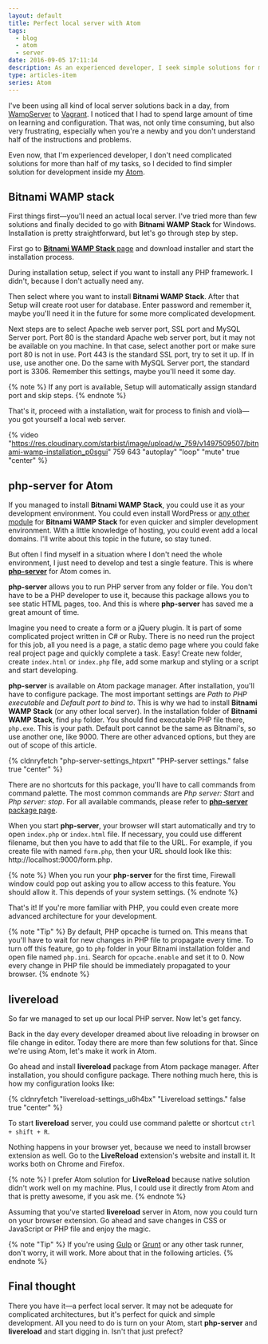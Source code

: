 ```yaml
---
layout: default
title: Perfect local server with Atom
tags:
  - blog
  - atom
  - server
date: 2016-09-05 17:11:14
description: As an experienced developer, I seek simple solutions for most tasks and found them in Atom for streamlined development.
type: articles-item
series: Atom
---
```


I've been using all kind of local server solutions back in a day, from [WampServer](http://www.wampserver.com/en/) to [Vagrant](https://www.vagrantup.com/). I noticed that I had to spend large amount of time on learning and configuration. That was, not only time consuming, but also very frustrating, especially when you're a newby and you don't understand half of the instructions and problems.

<!-- more -->

Even now, that I'm experienced developer, I don't need complicated solutions for more than half of my tasks, so I decided to find simpler solution for development inside my [Atom](https://atom.io/).

## Bitnami WAMP stack

First things first—you'll need an actual local server. I've tried more than few solutions and finally decided to go with **Bitnami WAMP Stack** for Windows. Installation is pretty straightforward, but let's go through step by step.

First go to [**Bitnami WAMP Stack** page](https://bitnami.com/stack/wamp) and download installer and start the installation process.

During installation setup, select if you want to install any PHP framework. I didn't, because I don't actually need any.

Then select where you want to install **Bitnami WAMP Stack**. After that Setup will create root user for database. Enter password and remember it, maybe you'll need it in the future for some more complicated development.

Next steps are to select Apache web server port, SSL port and MySQL Server port. Port 80 is the standard Apache web server port, but it may not be available on you machine. In that case, select another port or make sure port 80 is not in use. Port 443 is the standard SSL port, try to set it up. If in use, use another one. Do the same with MySQL Server port, the standard port is 3306\. Remember this settings, maybe you'll need it some day.

{% note %}
If any port is available, Setup will automatically assign standard port and skip steps.
{% endnote %}

That's it, proceed with a installation, wait for process to finish and violà—you got yourself a local web server.

{% video "https://res.cloudinary.com/starbist/image/upload/w_759/v1497509507/bitnami-wamp-installation_p0sgui" 759 643 "autoplay" "loop" "mute" true "center" %}

## php-server for Atom

If you managed to install **Bitnami WAMP Stack**, you could use it as your development environment. You could even install WordPress or [any other module](https://bitnami.com/stacks/infrastructure) for **Bitnami WAMP Stack** for even quicker and simpler development environment. With a little knowledge of hosting, you could event add a local domains. I'll write about this topic in the future, so stay tuned.

But often I find myself in a situation where I don't need the whole environment, I just need to develop and test a single feature. This is where **[php-server](https://atom.io/packages/php-server)** for Atom comes in.

**php-server** allows you to run PHP server from any folder or file. You don't have to be a PHP developer to use it, because this package allows you to see static HTML pages, too. And this is where **php-server** has saved me a great amount of time.

Imagine you need to create a form or a jQuery plugin. It is part of some complicated project written in C# or Ruby. There is no need run the project for this job, all you need is a page, a static demo page where you could fake real project page and quickly complete a task. Easy! Create new folder, create `index.html` or `index.php` file, add some markup and styling or a script and start developing.

**php-server** is available on Atom package manager. After installation, you'll have to configure package. The most important settings are _Path to PHP executable_ and _Default port to bind to_. This is why we had to install **Bitnami WAMP Stack** (or any other local server). In the installation folder of **Bitnami WAMP Stack**, find `php` folder. You should find executable PHP file there, `php.exe`. This is your path. Default port cannot be the same as Bitnami's, so use another one, like 9000. There are other advanced options, but they are out of scope of this article.

{% cldnryfetch "php-server-settings_htpxrt" "PHP-server settings." false true "center" %}

There are no shortcuts for this package, you'll have to call commands from command palette. The most common commands are _Php server: Start_ and _Php server: stop_. For all available commands, please refer to [**php-server** package page](https://atom.io/packages/php-server).

When you start **php-server**, your browser will start automatically and try to open `index.php` or `index.html` file. If necessary, you could use different filename, but then you have to add that file to the URL. For example, if you create file with named `form.php`, then your URL should look like this: http://localhost:9000/form.php.

{% note %}
When you run your **php-server** for the first time, Firewall window could pop out asking you to allow access to this feature. You should allow it. This depends of your system settings.
{% endnote %}

That's it! If you're more familiar with PHP, you could even create more advanced architecture for your development.

{% note "Tip" %}
By default, PHP opcache is turned on. This means that you'll have to wait for new changes in PHP file to propagate every time. To turn off this feature, go to `php` folder in your Bitnami installation folder and open file named `php.ini`. Search for `opcache.enable` and set it to 0\. Now every change in PHP file should be immediately propagated to your browser.
{% endnote %}

## livereload

So far we managed to set up our local PHP server. Now let's get fancy.

Back in the day every developer dreamed about live reloading in browser on file change in editor. Today there are more than few solutions for that. Since we're using Atom, let's make it work in Atom.

Go ahead and install **livereload** package from Atom package manager. After installation, you should configure package. There nothing much here, this is how my configuration looks like:

{% cldnryfetch "livereload-settings_u6h4bx" "Livereload settings." false true "center" %}

To start **livereload** server, you could use command palette or shortcut `ctrl + shift + R`.

Nothing happens in your browser yet, because we need to install browser extension as well. Go to the **LiveReload** extension's website and install it. It works both on Chrome and Firefox.

{% note %}
I prefer Atom solution for **LiveReload** because native solution didn't work well on my machine. Plus, I could use it directly from Atom and that is pretty awesome, if you ask me.
{% endnote %}

Assuming that you've started **livereload** server in Atom, now you could turn on your browser extension. Go ahead and save changes in CSS or JavaScript or PHP file and enjoy the magic.

{% note "Tip" %}
If you're using [Gulp](http://gulpjs.com/) or [Grunt](http://gruntjs.com/) or any other task runner, don't worry, it will work. More about that in the following articles.
{% endnote %}

## Final thought

There you have it—a perfect local server. It may not be adequate for complicated architectures, but it's perfect for quick and simple development. All you need to do is turn on your Atom, start **php-server** and **livereload** and start digging in. Isn't that just prefect?
